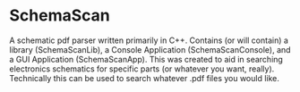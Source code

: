 # SchemaScan
 A schematic pdf parser written primarily in C++. Contains (or will contain) a library (SchemaScanLib), a Console Application (SchemaScanConsole), and a GUI Application (SchemaScanApp). This was created to aid in searching electronics schematics for specific parts (or whatever you want, really). Technically this can be used to search whatever .pdf files you would like.
